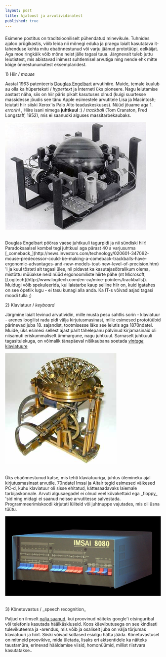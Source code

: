 ```yaml
---
layout: post
title: Ajaloost ja arvutividinatest
published: true
---
```










###
Esimene postitus on traditsiooniliselt pühendatud minevikule. Tuhnides ajaloo prügikastis, võib leida nii mõnegi eduka ja praegu laialt kasutatava it-lahenduse kohta mitu ebaõnnestunud või varju jäänud prototüüpi, eelkäijat. Aga moe ringkäik võib mõne neist jälle tagasi tuua. Järgnevalt tuleb juttu leiutistest, mis abistavad inimest  suhtlemisel arvutiga ning nende ehk mitte kõige õnnestunumatest eksemplaridest.  

1} Hiir / _mouse_

Aastal 1963 patenteeris [Douglas Engelbart](https://en.wikipedia.org/wiki/Douglas_Engelbart) arvutihiire. Muide, temale kuulub au olla ka hüperteksti / _hypertext_ ja Interneti üks pioneere. Nagu leiutamise aastast näha, siis on hiir päris pikalt kasutuses olnud (kuigi suurtesse massidesse jõudis see tänu Apple esimestele arvutitele Lisa ja Macintosh; leiutati hiir siiski Xerox'is Palo Alto teaduskeskuses). Nüüd jõuame aga 1. _errorini_ , Hiire isani nimega **juhtkuul** :) / _trackball_ (Tom Cranston, Fred Longstaff, 1952), mis ei saanudki alguses massitarbekaubaks. 
<br>

![trackball](/images/trackball.jpg "Trackball")

<br>
Douglas Engelbart pööras vaese juhtkuuli tagurpidi ja nii sündiski hiir! Paradoksaalsel kombel tegi juhtkuul aga pärast 40 a varjusurma [_comeback_](http://news.investors.com/technology/020601-347092-mouse-predecessor-could-be-making-a-comeback-trackballs-have-ergonomic-advantages-and-new-models-tout-new-level-of-precision.htm) 'i ja kuul tõsteti alt tagasi üles, nii pidavat ka kasutajasõbralikum olema, mistõttu müüakse neid nüüd ergonoomiliste hiirte pähe (nt Microsoft, [Logitech](http://www.logitech.com/en-ca/mice-pointers/trackballs)). Muidugi võib spekuleerida, kui laiatarbe kaup selline hiir on, kuid igatahes on see õpetlik lugu - ei tasu kunagi alla anda. Ka IT-s võivad asjad tagasi moodi tulla ;)
<br>

2} Klaviatuur / _keyboard_

Järgmine laialt levinud arvutividin, mille musta pesu sahtlis sorin - klaviatuur - arenes loogilist rada pidi välja kirjutusmasinast, mille esimesed prototüübid pärinevad juba 18. sajandist, tootmisesse läks see leiutis aga 1870ndatel. Muide, üks esimesi sellest ajast pärit tähelepanu pälvinud kirjamasinaid oli niisamuti eriskummaliselt ümmargune, nagu juhtkuul. Sarnaselt juhtkuuli tagasitulekuga, on võimalik tänapäeval nišikaubana soetada [_vintage_ klaviatuure](http://www.datamancer.net/) 
<br>

![Hansen-Writing-Ball-1870.jpg](/images/Hansen-Writing-Ball-1870.jpg "Hanseni kirjutamiskuul 1870")

<br>
Üks ebaõnnestunud katse, mis tehti klaviatuuriga, juhtus ülemineku ajal kirjutusmasinast arvutile. 70ndatel Imsai ja Altair tegid esimesed väikesed PC-d, kuhu klaviatuur oli sisse ehitatud, kättesaadavaks laiemale tarbijaskonnale. Arvuti algusaegadel ei olnud veel kõvakettaid ega _floppy_ 'sid ning midagi ei saanud neisse arvutitesse salvestada. Programmeerimiskoodi kirjutati lüliteid või juhtnuppe vajutades, mis oli üsna tüütu.
<br>

![IMSAI](/images/IMSAI.jpg "IMSAI")


<br>
3} Kõnetuvastus / _speech recognition_

Paljud on ilmselt [nalja saanud](https://www.youtube.com/watch?v=1EVnK-pNxaA), kui proovinud näiteks google'i otsinguribal või telefonis kasutada häälkäskluseid. Koos käevibutusega on see kindlasti tulevikuteema ja -arendus, mis võib ja osaliselt juba on välja tõrjumas klaviatuuri ja hiirt. Siiski võivad šotlased esialgu hätta jääda. Kõnetuvastusel on mitmeid proovikive, mida ületada, lisaks eri aktsentidele ka näiteks taustamüra, erinevad hääldamise viisid, homonüümid, millist riistvara kasutatakse..
